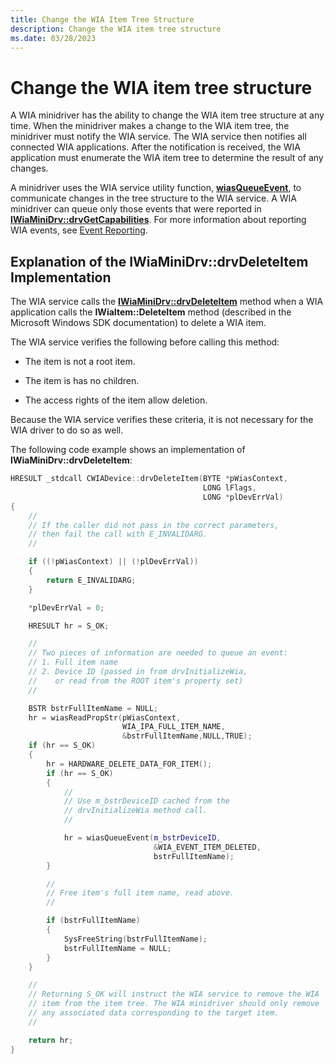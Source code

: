 ```yaml
---
title: Change the WIA Item Tree Structure
description: Change the WIA item tree structure
ms.date: 03/28/2023
---
```


# Change the WIA item tree structure

A WIA minidriver has the ability to change the WIA item tree structure at any time. When the minidriver makes a change to the WIA item tree, the minidriver must notify the WIA service. The WIA service then notifies all connected WIA applications. After the notification is received, the WIA application must enumerate the WIA item tree to determine the result of any changes.

A minidriver uses the WIA service utility function, [**wiasQueueEvent**](/windows-hardware/drivers/ddi/wiamdef/nf-wiamdef-wiasqueueevent), to communicate changes in the tree structure to the WIA service. A WIA minidriver can queue only those events that were reported in [**IWiaMiniDrv::drvGetCapabilities**](/windows-hardware/drivers/ddi/wiamindr_lh/nf-wiamindr_lh-iwiaminidrv-drvgetcapabilities). For more information about reporting WIA events, see [Event Reporting](event-reporting.md).

## Explanation of the IWiaMiniDrv::drvDeleteItem Implementation

The WIA service calls the [**IWiaMiniDrv::drvDeleteItem**](/windows-hardware/drivers/ddi/wiamindr_lh/nf-wiamindr_lh-iwiaminidrv-drvdeleteitem) method when a WIA application calls the **IWiaItem::DeleteItem** method (described in the Microsoft Windows SDK documentation) to delete a WIA item.

The WIA service verifies the following before calling this method:

- The item is not a root item.

- The item is has no children.

- The access rights of the item allow deletion.

Because the WIA service verifies these criteria, it is not necessary for the WIA driver to do so as well.

The following code example shows an implementation of **IWiaMiniDrv::drvDeleteItem**:

```cpp
HRESULT _stdcall CWIADevice::drvDeleteItem(BYTE *pWiasContext,
                                           LONG lFlags,
                                           LONG *plDevErrVal)
{
    //
    // If the caller did not pass in the correct parameters,
    // then fail the call with E_INVALIDARG.
    //

    if ((!pWiasContext) || (!plDevErrVal))
    {
        return E_INVALIDARG;
    }

    *plDevErrVal = 0;

    HRESULT hr = S_OK;

    //
    // Two pieces of information are needed to queue an event:
    // 1. Full item name
    // 2. Device ID (passed in from drvInitializeWia,
    //    or read from the ROOT item's property set)
    //

    BSTR bstrFullItemName = NULL;
    hr = wiasReadPropStr(pWiasContext,
                         WIA_IPA_FULL_ITEM_NAME,
                         &bstrFullItemName,NULL,TRUE);
    if (hr == S_OK)
    {
        hr = HARDWARE_DELETE_DATA_FOR_ITEM();
        if (hr == S_OK)
        {
            //
            // Use m_bstrDeviceID cached from the
            // drvInitializeWia method call.
            //

            hr = wiasQueueEvent(m_bstrDeviceID,
                                &WIA_EVENT_ITEM_DELETED,
                                bstrFullItemName);
        }

        //
        // Free item's full item name, read above.
        //

        if (bstrFullItemName)
        {
            SysFreeString(bstrFullItemName);
            bstrFullItemName = NULL;
        }
    }

    //
    // Returning S_OK will instruct the WIA service to remove the WIA
    // item from the item tree. The WIA minidriver should only remove
    // any associated data corresponding to the target item.
    //

    return hr;
}
```
